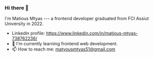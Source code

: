### Hi there 👋
I'm Matious Mtyas --- a frontend developer graduated from FCI Assiut University in 2022.

- Linkedin profile: https://www.linkedin.com/in/matious-mtyas-738762236/
- 🌱 I'm currently learning frontend web development.
- 📫 How to reach me: matyousmtyas51@gmail.com


